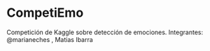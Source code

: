 # CompetiEmo
Competición de Kaggle sobre detección de emociones.
Integrantes: @marianeches , Matias Ibarra
